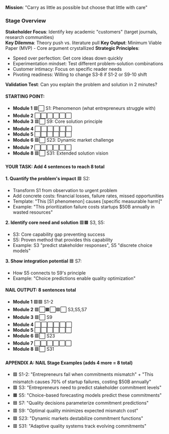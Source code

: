 **Mission**: "Carry as little as possible but choose that little with care"

### Stage Overview
**Stakeholder Focus**: Identify key academic "customers" (target journals, research communities)  
**Key Dilemma**: Theory push vs. literature pull
**Key Output**: Minimum Viable Paper (MVP) - Core argument crystallized
**Strategic Principles**:
- Speed over perfection: Get core ideas down quickly
- Experimentation mindset: Test different problem-solution combinations  
- Customer intimacy: Focus on specific reader needs
- Pivoting readiness: Willing to change S3-8 if S1-2 or S9-10 shift

**Validation Test**: Can you explain the problem and solution in 2 minutes?


#### STARTING POINT:

- **Module 1** 🟪⬜ S1: Phenomenon (what entrepreneurs struggle with)
- **Module 2** ⬜⬜⬜⬜⬜⬜
- **Module 3** 🟥⬜ S9: Core solution principle
- **Module 4** ⬜⬜⬜⬜⬜⬜
- **Module 5** ⬜⬜⬜⬜⬜⬜
- **Module 6** 🟪⬜ S23: Dynamic market challenge
- **Module 7** ⬜⬜⬜⬜⬜⬜
- **Module 8** 🟥⬜ S31: Extended solution vision

#### YOUR TASK: Add 4 sentences to reach 8 total

**1. Quantify the problem's impact** 🟪 S2:

- Transform S1 from observation to urgent problem
- Add concrete costs: financial losses, failure rates, missed opportunities
- Template: "This [S1 phenomenon] causes [specific measurable harm]"
- Example: "This prioritization failure costs startups $50B annually in wasted resources"

**2. Identify core need and solution** 🟩🟧 S3, S5:

- S3: Core capability gap preventing success
- S5: Proven method that provides this capability
- Example: S3 "predict stakeholder responses", S5 "discrete choice models"

**3. Show integration potential** 🟦 S7:

- How S5 connects to S9's principle
- Example: "Choice predictions enable quality optimization"

#### NAIL OUTPUT: 8 sentences total

- **Module 1** 🟪🟪 S1-2
- **Module 2** 🟩⬜🟧⬜🟦⬜ S3,S5,S7
- **Module 3** 🟥⬜ S9
- **Module 4** ⬜⬜⬜⬜⬜⬜
- **Module 5** ⬜⬜⬜⬜⬜⬜
- **Module 6** 🟪⬜ S23
- **Module 7** ⬜⬜⬜⬜⬜⬜
- **Module 8** 🟥⬜ S31

#### APPENDIX A: NAIL Stage Examples (adds 4 more = 8 total)

- 🟪 S1-2: "Entrepreneurs fail when commitments mismatch" + "This mismatch causes 70% of startup failures, costing $50B annually"
- 🟩 S3: "Entrepreneurs need to predict stakeholder commitment levels"
- 🟧 S5: "Choice-based forecasting models predict these commitments"
- 🟦 S7: "Quality decisions parameterize commitment predictions"
- 🟥 S9: "Optimal quality minimizes expected mismatch cost"
- 🟪 S23: "Dynamic markets destabilize commitment functions"
- 🟥 S31: "Adaptive quality systems track evolving commitments"

